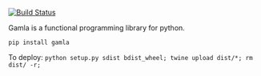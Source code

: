 [![Build Status](https://travis-ci.com/hyroai/gamla.svg?branch=master)](https://travis-ci.com/hyroai/gamla)

Gamla is a functional programming library for python.

`pip install gamla`

To deploy: `python setup.py sdist bdist_wheel; twine upload dist/*; rm dist/ -r;`
